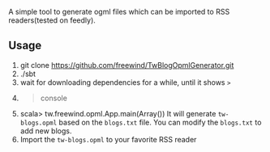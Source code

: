 A simple tool to generate ogml files which can be imported to RSS readers(tested on feedly).

## Usage ##

1. git clone https://github.com/freewind/TwBlogOpmlGenerator.git
2. ./sbt
3. wait for downloading dependencies for a while, until it shows `>`
4. > console
5. scala> tw.freewind.opml.App.main(Array())
  It will generate `tw-blogs.opml` based on the `blogs.txt` file. You can modify the `blogs.txt` to add new blogs.
6. Import the `tw-blogs.opml` to your favorite RSS reader